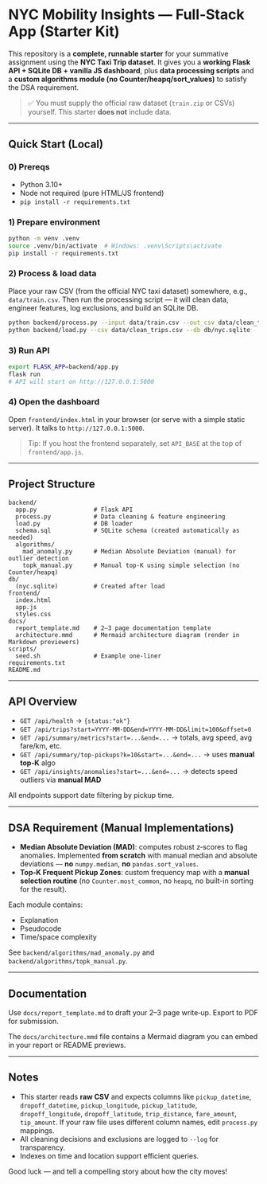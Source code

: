 # NYC Mobility Insights — Full‑Stack App (Starter Kit)

This repository is a **complete, runnable starter** for your summative assignment using the **NYC Taxi Trip dataset**.
It gives you a **working Flask API + SQLite DB + vanilla JS dashboard**, plus **data processing scripts** and a
**custom algorithms module (no Counter/heapq/sort_values)** to satisfy the DSA requirement.

> ✅ You must supply the official raw dataset (`train.zip` or CSVs) yourself. This starter **does not** include data.

---

## Quick Start (Local)

### 0) Prereqs
- Python 3.10+
- Node not required (pure HTML/JS frontend)
- `pip install -r requirements.txt`

### 1) Prepare environment
```bash
python -m venv .venv
source .venv/bin/activate  # Windows: .venv\Scripts\activate
pip install -r requirements.txt
```

### 2) Process & load data
Place your raw CSV (from the official NYC taxi dataset) somewhere, e.g., `data/train.csv`.
Then run the processing script — it will clean data, engineer features, log exclusions, and build an SQLite DB.

```bash
python backend/process.py --input data/train.csv --out_csv data/clean_trips.csv --log data/clean_log.json
python backend/load.py --csv data/clean_trips.csv --db db/nyc.sqlite
```

### 3) Run API
```bash
export FLASK_APP=backend/app.py
flask run
# API will start on http://127.0.0.1:5000
```

### 4) Open the dashboard
Open `frontend/index.html` in your browser (or serve with a simple static server). It talks to `http://127.0.0.1:5000`.

> Tip: If you host the frontend separately, set `API_BASE` at the top of `frontend/app.js`.

---

## Project Structure

```
backend/
  app.py                # Flask API
  process.py            # Data cleaning & feature engineering
  load.py               # DB loader
  schema.sql            # SQLite schema (created automatically as needed)
  algorithms/
    mad_anomaly.py      # Median Absolute Deviation (manual) for outlier detection
    topk_manual.py      # Manual top-K using simple selection (no Counter/heapq)
db/
  (nyc.sqlite)          # Created after load
frontend/
  index.html
  app.js
  styles.css
docs/
  report_template.md    # 2–3 page documentation template
  architecture.mmd      # Mermaid architecture diagram (render in Markdown previewers)
scripts/
  seed.sh               # Example one-liner
requirements.txt
README.md
```

---

## API Overview

- `GET /api/health` → `{status:"ok"}`
- `GET /api/trips?start=YYYY-MM-DD&end=YYYY-MM-DD&limit=100&offset=0`
- `GET /api/summary/metrics?start=...&end=...` → totals, avg speed, avg fare/km, etc.
- `GET /api/summary/top-pickups?k=10&start=...&end=...` → uses **manual top‑K** algo
- `GET /api/insights/anomalies?start=...&end=...` → detects speed outliers via **manual MAD**

All endpoints support date filtering by pickup time.

---

## DSA Requirement (Manual Implementations)

- **Median Absolute Deviation (MAD)**: computes robust z‑scores to flag anomalies. Implemented **from scratch** with manual median and absolute deviations — **no** `numpy.median`, **no** `pandas.sort_values`.
- **Top‑K Frequent Pickup Zones**: custom frequency map with a **manual selection routine** (no `Counter.most_common`, no `heapq`, no built-in sorting for the result).

Each module contains:
- Explanation
- Pseudocode
- Time/space complexity

See `backend/algorithms/mad_anomaly.py` and `backend/algorithms/topk_manual.py`.

---

## Documentation

Use `docs/report_template.md` to draft your 2–3 page write‑up.
Export to PDF for submission.

The `docs/architecture.mmd` file contains a Mermaid diagram you can embed in your report or README previews.

---

## Notes

- This starter reads **raw CSV** and expects columns like `pickup_datetime`, `dropoff_datetime`, `pickup_longitude`, `pickup_latitude`, `dropoff_longitude`, `dropoff_latitude`, `trip_distance`, `fare_amount`, `tip_amount`.
  If your raw file uses different column names, edit `process.py` mappings.
- All cleaning decisions and exclusions are logged to `--log` for transparency.
- Indexes on time and location support efficient queries.

Good luck — and tell a compelling story about how the city moves!
